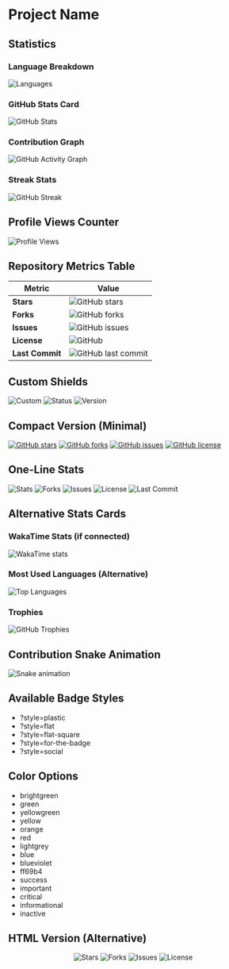 # Project Name

<!-- Replace 'username' and 'repository-name' with your actual GitHub username and repository name -->

## Statistics

### Language Breakdown
![Languages](https://github-readme-stats.vercel.app/api/top-langs/?username=rihts-4&layout=compact&theme=vision-friendly-dark)

### GitHub Stats Card
![GitHub Stats](https://github-readme-stats.vercel.app/api?username=username&show_icons=true&theme=vision-friendly-dark)

### Contribution Graph
![GitHub Activity Graph](https://github-readme-activity-graph.cyclic.app/graph?username=username&theme=react-dark)

### Streak Stats
![GitHub Streak](https://github-readme-streak-stats.herokuapp.com/?user=username&theme=dark)

## Profile Views Counter
![Profile Views](https://komarev.com/ghpvc/?username=username&color=blue)

## Repository Metrics Table

| Metric | Value |
|--------|-------|
| **Stars** | ![GitHub stars](https://img.shields.io/github/stars/username/repository-name) |
| **Forks** | ![GitHub forks](https://img.shields.io/github/forks/username/repository-name) |
| **Issues** | ![GitHub issues](https://img.shields.io/github/issues/username/repository-name) |
| **License** | ![GitHub](https://img.shields.io/github/license/username/repository-name) |
| **Last Commit** | ![GitHub last commit](https://img.shields.io/github/last-commit/username/repository-name) |

## Custom Shields

![Custom](https://img.shields.io/badge/Custom-Badge-brightgreen)
![Status](https://img.shields.io/badge/Status-Active-success)
![Version](https://img.shields.io/badge/Version-1.0.0-blue)

## Compact Version (Minimal)

[![GitHub stars](https://img.shields.io/github/stars/username/repository-name)](https://github.com/username/repository-name/stargazers)
[![GitHub forks](https://img.shields.io/github/forks/username/repository-name)](https://github.com/username/repository-name/network)
[![GitHub issues](https://img.shields.io/github/issues/username/repository-name)](https://github.com/username/repository-name/issues)
[![GitHub license](https://img.shields.io/github/license/username/repository-name)](https://github.com/username/repository-name/blob/main/LICENSE)

## One-Line Stats

![Stats](https://img.shields.io/github/stars/username/repository-name) ![Forks](https://img.shields.io/github/forks/username/repository-name) ![Issues](https://img.shields.io/github/issues/username/repository-name) ![License](https://img.shields.io/github/license/username/repository-name) ![Last Commit](https://img.shields.io/github/last-commit/username/repository-name)

<!-- Alternative GitHub Stats Services -->

## Alternative Stats Cards

### WakaTime Stats (if connected)
![WakaTime stats](https://github-readme-stats.vercel.app/api/wakatime?username=username&theme=dark)

### Most Used Languages (Alternative)
![Top Languages](https://github-readme-stats.vercel.app/api/top-langs/?username=username&hide=html,css&langs_count=8&layout=compact&theme=dark)

### Trophies
![GitHub Trophies](https://github-profile-trophy.vercel.app/?username=username&theme=darkhub)

## Contribution Snake Animation
![Snake animation](https://github.com/username/username/blob/output/github-contribution-grid-snake.svg)

## Available Badge Styles
- ?style=plastic
- ?style=flat
- ?style=flat-square
- ?style=for-the-badge
- ?style=social

## Color Options
- brightgreen
- green
- yellowgreen
- yellow
- orange
- red
- lightgrey
- blue
- blueviolet
- ff69b4
- success
- important
- critical
- informational
- inactive

## HTML Version (Alternative)
<div align="center">
  <img src="https://img.shields.io/github/stars/username/repository-name" alt="Stars"/>
  <img src="https://img.shields.io/github/forks/username/repository-name" alt="Forks"/>
  <img src="https://img.shields.io/github/issues/username/repository-name" alt="Issues"/>
  <img src="https://img.shields.io/github/license/username/repository-name" alt="License"/>
</div>

